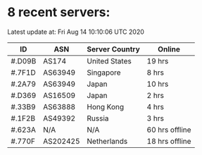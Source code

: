 # 8 recent servers:

Latest update at: Fri Aug 14 10:10:06 UTC 2020

| ID | ASN | Server Country | Online |
| -- | --- | -------------- | ------ |
| #.D09B | AS174 | United States | 19 hrs |
| #.7F1D | AS63949 | Singapore | 8 hrs |
| #.2A79 | AS63949 | Japan | 10 hrs |
| #.D369 | AS16509 | Japan | 2 hrs |
| #.33B9 | AS63888 | Hong Kong | 4 hrs |
| #.1F2B | AS49392 | Russia | 3 hrs |
| #.623A | N/A | N/A | 60 hrs offline |
| #.770F | AS202425 | Netherlands | 18 hrs offline |

